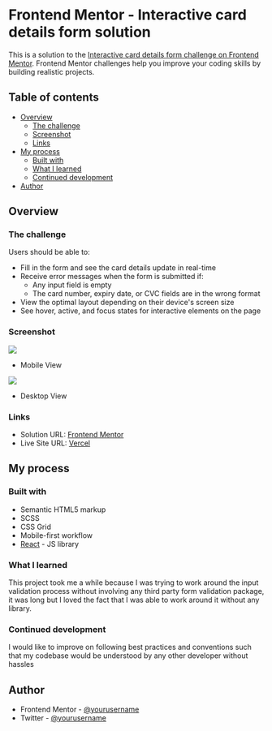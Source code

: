 # Frontend Mentor - Interactive card details form solution

This is a solution to the [Interactive card details form challenge on Frontend Mentor](https://www.frontendmentor.io/challenges/interactive-card-details-form-XpS8cKZDWw). Frontend Mentor challenges help you improve your coding skills by building realistic projects.

## Table of contents

- [Overview](#overview)
  - [The challenge](#the-challenge)
  - [Screenshot](#screenshot)
  - [Links](#links)
- [My process](#my-process)
  - [Built with](#built-with)
  - [What I learned](#what-i-learned)
  - [Continued development](#continued-development)
- [Author](#author)

## Overview

### The challenge

Users should be able to:

- Fill in the form and see the card details update in real-time
- Receive error messages when the form is submitted if:
  - Any input field is empty
  - The card number, expiry date, or CVC fields are in the wrong format
- View the optimal layout depending on their device's screen size
- See hover, active, and focus states for interactive elements on the page

### Screenshot

![](/images/screenshot/cardMobile.png)

- Mobile View

![](/images/screenshot/cardDesktop.png)

- Desktop View

### Links

- Solution URL: [Frontend Mentor](https://your-solution-url.com)
- Live Site URL: [Vercel](https://your-live-site-url.com)

## My process

### Built with

- Semantic HTML5 markup
- SCSS
- CSS Grid
- Mobile-first workflow
- [React](https://reactjs.org/) - JS library

### What I learned

This project took me a while because I was trying to work around the input validation process without involving any third party form validation package, it was long but I loved the fact that I was able to work around it without any library.

### Continued development

I would like to improve on following best practices and conventions such that my codebase would be understood by any other developer without hassles

## Author

- Frontend Mentor - [@yourusername](https://www.frontendmentor.io/profile/julius-java)
- Twitter - [@yourusername](https://www.twitter.com/julius_java00)
